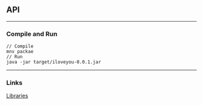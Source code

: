 ## API

---

### Compile and Run

```
// Compile
mnv packae
// Run
java -jar target/iloveyou-0.0.1.jar
```
---

### Links

[Libraries](https://github.com/akullpp/awesome-java#pdf)